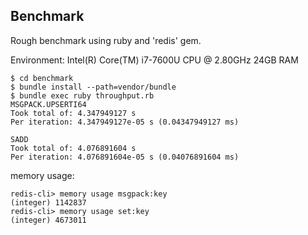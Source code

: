 ## Benchmark

Rough benchmark using ruby and 'redis' gem.

Environment: Intel(R) Core(TM) i7-7600U CPU @ 2.80GHz 24GB RAM

```
$ cd benchmark
$ bundle install --path=vendor/bundle 
$ bundle exec ruby throughput.rb
MSGPACK.UPSERTI64
Took total of: 4.347949127 s
Per iteration: 4.347949127e-05 s (0.04347949127 ms)

SADD
Took total of: 4.076891604 s
Per iteration: 4.076891604e-05 s (0.04076891604 ms)
```

memory usage:

```
redis-cli> memory usage msgpack:key
(integer) 1142837
redis-cli> memory usage set:key
(integer) 4673011
```
